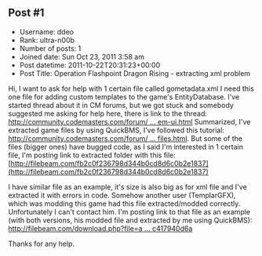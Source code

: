 ## Post #1
- Username: ddeo
- Rank: ultra-n00b
- Number of posts: 1
- Joined date: Sun Oct 23, 2011 3:58 am
- Post datetime: 2011-10-22T20:31:23+00:00
- Post Title: Operation Flashpoint Dragon Rising - extracting xml problem

Hi, I want to ask for help with 1 certain file called gometadata.xml I need this one file for adding custom templates to the game's EntityDatabase. I've started thread about it in CM forums, but we got stuck and somebody suggested me asking for help here, there is link to the thread: [http://community.codemasters.com/forum/ ... em-ui.html](http://community.codemasters.com/forum/operation-flashpoint-dragon-rising-mission-editing-modding-chat-zone-123/475380-new-templates-entitydatabase-problem-ui.html) Summarized, I've extracted game files by using QuickBMS, I've followed this tutorial: [http://community.codemasters.com/forum/ ... files.html](http://community.codemasters.com/forum/operation-flashpoint-dragon-rising-mission-editing-modding-chat-zone-123/386115-tutorial-how-extract-win_000-000-files.html). But some of the files (bigger ones) have bugged code, as I said I'm interested in 1 certain file, I'm posting link to extracted folder with this file: [http://filebeam.com/fb2c0f236798d344b0cd8d6c0b2e1837](http://filebeam.com/fb2c0f236798d344b0cd8d6c0b2e1837)

I have similar file as an example, it's size is also big as for xml file and I've extracted it with errors in code. Somehow another user (TemplarGFX), which was modding this game had this file extracted/modded correctly. Unfortunately I can't contact him. I'm posting link to that file as an example (with both versions, his modded file and extracted by me using QuickBMS): [http://filebeam.com/download.php?file=a ... c417940d6a](http://filebeam.com/download.php?file=a6739ad673e742f45718d6c417940d6a)

Thanks for any help.
